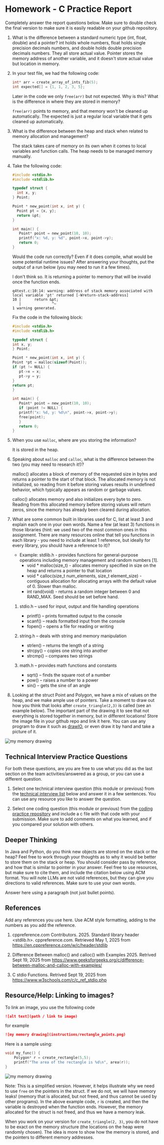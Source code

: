 # Homework - C Practice Report

Completely answer the report questions below. Make sure to double check the final version to make sure it is easily readable on your github repository. 




1. What is the difference between a standard numeric type (int, float, double) and a pointer?
  int holds whole numbers, float holds single precision decimals numbers, and double holds double precision decimals numbers. They all store 
  actual value. Pointer stores the memory address of another variable, and it doesn't store actual value but location in memory.

2. In your test file, we had the following code:
    
    ```c
    int* arr = create_array_of_ints_fib(5);
    int expected[] = {1, 1, 2, 3, 5};
    ```
    Later in the code we only `free(arr)` but not expected. Why is this? What is the difference in where they are stored in memory?


   `free(arr)` points to memory, and that memory won't be cleaned up automatically. The expected is just a regular local variable that it 
   gets cleaned up automatically.

3. What is the difference between the heap and stack when related to memory allocation and management?

   The stack takes care of memory on its own when it comes to local variables and function calls. The heap needs to be managed memory manually.

4. Take the following code:
   ```c
   #include <stdio.h>
   #include <stdlib.h>

   typedef struct {
     int x, y;
   } Point;

   Point * new_point(int x, int y) {
     Point pt = {x, y};
     return &pt;
   }

   int main() {
      Point* point = new_point(10, 10);
      printf("x: %d, y: %d", point->x, point->y);
      return 0;
   }
   ```
   Would the code run correctly? Even if it does compile, what would be some potential runtime issues? After answering your thoughts, put the output of a run below (you may need to run it a few times).

   I don't think so. It is returning a pointer to memory that will be invalid once the function ends.

   ```text
   q4test.c:10:14: warning: address of stack memory associated with local variable 'pt' returned [-Wreturn-stack-address]
   10 |      return &pt;
      |              ^~
   1 warning generated.
   ```

   Fix the code in the following block:
   ```c
   #include <stdio.h>
   #include <stdlib.h>

   typedef struct {
   int x, y;
   } Point;

   Point * new_point(int x, int y) {
   Point *pt = malloc(sizeof(Point));  
   if (pt != NULL) {                   
      pt->x = x;
      pt->y = y;
   }
   return pt;                          
   }

   int main() {
      Point* point = new_point(10, 10);
      if (point != NULL) {             
      printf("x: %d, y: %d\n", point->x, point->y);
      free(point);                     
      }
      return 0;
   }
   ```

5. When you use `malloc`, where are you storing the information?

   It is stored in the heap.

6. Speaking about `malloc` and `calloc`, what is the difference between the two (you may need to research it!)?

   malloc() allocates a block of memory of the requested size in bytes and returns a pointer to the start of that block. The allocated memory is not initialized, so reading from it before storing values results in undefined behavior, which typically appears as random or garbage values.

   calloc() allocates memory and also initializes every byte to zero. Reading from this allocated memory before storing values will return zeros, since the memory has already been cleared during allocation.

7. What are some common built in libraries used for C, list at least 3 and explain each one in your own words. Name a few (at least 3) functions in those libraries (hint: we used two of the most common ones in this assignment. There are many resources online that tell you functions in each library - you need to include at least 1 reference, but ideally for every library, you should have a reference to it)?
   - Example: stdlib.h - provides functions for general-purpose operations including
              memory management and random numbers [1].
     - void * malloc(size_t) - allocates memory specified in size on the heap and returns a pointer to that location
     - void * calloc(size_t num_elements, size_t element_size) - contiguous allocation for allocating arrays with the default value of 0. Slower than malloc. 
     - int rand(void) - returns a random integer between 0 and RAND_MAX. Seed should be set before hand. 
   1. stdio.h – used for input, output and file handling operations
      * printf() – prints formatted output to the console
      * scanf() – reads formatted input from the console
      * fopen() – opens a file for reading or writing
   
   2. string.h – deals with string and memory manipulation
      * strlen() – returns the length of a string
      * strcpy() – copies one string into another
      * strcmp() – compares two strings
 
   3. math.h – provides math functions and constants
      * sqrt() – finds the square root of a number
      * pow() – raises a number to a power
      * sin() – gets the sine of an angle
 

8. Looking at the struct Point and Polygon, we have a mix of values on the heap, and we make ample use of pointers. Take a moment to draw out how you think that looks after `create_triangle(2,3)` is called (see an example below). The important part of the drawing it to see that not everything is stored together in memory, but in different locations! Store the image file in your github repo and link it here. You can use any program to draw it such as [drawIO](https://app.diagrams.net/), or even draw it by hand and take a picture of it. 

![my memory drawing](q8.png)



## Technical Interview Practice Questions
For both these questions, are you are free to use what you did as the last section on the team activities/answered as a group, or you can use a different question.

1. Select one technical interview question (this module or previous) from the [technical interview list](https://github.com/CS5008-khoury/Resources/blob/main/TechInterviewQuestions.md) below and answer it in a few sentences. You can use any resource you like to answer the question.

2. Select one coding question (this module or previous) from the [coding practice repository](https://github.com/CS5008-khoury/Resources/blob/main/LeetCodePractice.md) and include a c file with that code with your submission. Make sure to add comments on what you learned, and if you compared your solution with others. 

## Deeper Thinking
In Java and Python, do you think new objects are stored on the stack or the heap? Feel free to work through your thoughts as to why it would be better to store them on the stack or heap. You should consider pass by reference, and how that is similar to pointer in your answer. Feel free to use resources, but make sure to cite them, and include the citation below using ACM format. You will note LLMs are not valid references, but they can give you directions to valid references. Make sure to use your own words. 

Answer here using a paragraph (not just bullet points). 




## References
Add any references you use here. Use ACM style formatting, adding to the numbers as you add the reference. 

1. cppreference.com Contributors. 2025. Standard library header <stdlib.h>. cppreference.com. Retrieved May 1, 2025 from https://en.cppreference.com/w/c/header/stdlib

2. Difference Between malloc() and calloc() with Examples 2025. Retrived Sept 19, 2025 from https://www.geeksforgeeks.org/c/difference-between-malloc-and-calloc-with-examples/
   
3. C stdio Functions. Retrived Sept 19, 2025 from https://www.w3schools.com/c/c_ref_stdio.php

## Resource/Help: Linking to images?
To link an image, you use the following code

```markdown
![alt text](path / link to image)
```
for example
```markdown
![my memory drawing](instructions/rectangle_points.png)
```


Here is a sample using: 
```c
void my_func() {
    Polygon* r = create_rectangle(5,5);
    printf("The area of the rectangle is %d\n", area(r));
}
```

![my memory drawing](instructions/rectangle_points.png)

Note: This is a simplified version. However, it helps illustrate why we need to use `free` on the pointers in the struct. If we do not, we will have memory leaks! (memory that is allocated, but not freed, and thus cannot be used by other programs). In the above example code, `r` is created, and then the variable is destroyed when the function ends. However, the memory allocated for the struct is not freed, and thus we have a memory leak.

When you work on your version for `create_triangle(2, 3)`, you do not have to be exact on the memory structure (the locations on the heap were randomly chosen). The idea is more to show how the memory is stored, and the pointers to different memory addresses. 


